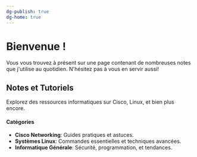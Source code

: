 ```yaml
---
dg-publish: true
dg-home: true
---
```


# Bienvenue !  

Vous vous trouvez à présent sur une page contenant de nombreuses notes que j'utilise au quotidien. N'hésitez pas à vous en servir aussi! 
## Notes et Tutoriels 
Explorez des ressources informatiques sur Cisco, Linux, et bien plus encore. 
#### Catégories 
- **Cisco Networking**: Guides pratiques et astuces. 
- **Systèmes Linux**: Commandes essentielles et techniques avancées. 
- **Informatique Générale**: Sécurité, programmation, et tendances. 





